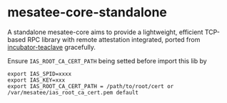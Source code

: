 # mesatee-core-standalone
A standalone mesatee-core aims to provide a lightweight, efficient TCP-based RPC library with remote attestation integrated, ported from [incubator-teaclave](https://github.com/apache/incubator-teaclave) gracefully. 

Ensure `IAS_ROOT_CA_CERT_PATH` being setted before import this lib by  
```
export IAS_SPID=xxxx
export IAS_KEY=xxx
export IAS_ROOT_CA_CERT_PATH = /path/to/root/cert or /var/mesatee/ias_root_ca_cert.pem default
```
 
